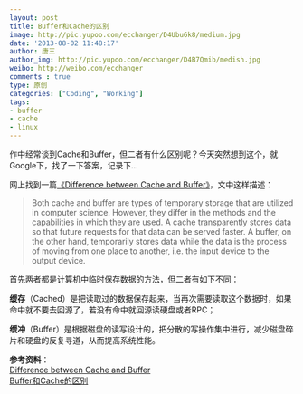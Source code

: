 ```yaml
---
layout: post
title: Buffer和Cache的区别
image: http://pic.yupoo.com/ecchanger/D4Ubu6k8/medium.jpg
date: '2013-08-02 11:48:17'
author: 唐三
author_img: http://pic.yupoo.com/ecchanger/D4B7Qmib/medish.jpg
weibo: http://weibo.com/ecchanger
comments : true
type: 原创
categories: ["Coding", "Working"]
tags: 
- buffer
- cache
- linux
---
```


作中经常谈到Cache和Buffer，但二者有什么区别呢？今天突然想到这个，就Google下，找了一下答案，记录下…

网上找到一篇[《Difference between Cache and Buffer》](http://www.differencebetween.info/difference-between-cache-and-buffer)，文中这样描述：

>Both cache and buffer are types of temporary storage that are utilized in computer science. However, they differ in the methods and the capabilities in which they are used. A cache transparently stores data so that future requests for that data can be served faster. A buffer, on the other hand, temporarily stores data while the data is the process of moving from one place to another, i.e. the input device to the output device.

首先两者都是计算机中临时保存数据的方法，但二者有如下不同：

**缓存**（Cached）是把读取过的数据保存起来，当再次需要读取这个数据时，如果命中就不要去回源了，若没有命中就回源读硬盘或者RPC；  

**缓冲**（Buffer）是根据磁盘的读写设计的，把分散的写操作集中进行，减少磁盘碎片和硬盘的反复寻道，从而提高系统性能。  



**参考资料**：  
[Difference between Cache and Buffer](http://www.differencebetween.info/difference-between-cache-and-buffer)  
[Buffer和Cache的区别](http://yoozhu.com/?p=23)
